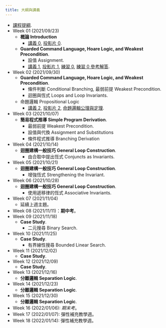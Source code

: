 ```yaml
---
title: 大綱與講義
---
```



* [課程提綱](../assets/syllabus.pdf).
* Week 01 (2021/09/23)
  * **概論 Introduction**
    * [講義 0](../assets/handouts_00.pdf), [投影片 0](../assets/slides_00.pdf).
  * **Guarded Command Language, Hoare Logic, and Weakest Precondition**.
    * 設值 Assignment.
    * [講義 1](../assets/handouts_01.pdf), [投影片 1](../assets/slides_01.pdf),
      [練習 0](../assets/practicals_00.pdf),
      [練習 0 參考解答](../assets/practicals_00_sols.pdf).
* Week 02 (2021/09/30)
  * **Guarded Command Language, Hoare Logic, and Weakest Precondition**.
    * 條件判斷 Conditional Branching, 最弱前提 Weakest Precondition.
    * 迴圈與恆式 Loops and Loop Invariants.
  * 命題邏輯 Propositional Logic
    * [講義 2](../assets/handouts_02.pdf), [投影片 2](../assets/slides_02.pdf), [命題邏輯公理與定理](../assets/theorems_prop.pdf).
* Week 03 (2021/10/07)
  * **簡易程式推導 Simple Program Derivation**.
    * 最弱前提 Weakest Precondition.
    * 設值與代換 Assignment and Substitutions
    * 條件程式推導 Branching Derivation
* Week 04 (2021/10/14)
  * **迴圈建構一般技巧 General Loop Construction**.
    * 由合取中提出恆式 Conjuncts as Invariants.
* Week 05 (2021/10/21)
  * **迴圈建構一般技巧 General Loop Construction**.
    * 增強恆式 Strengthening the Invariant.
* Week 06 (2021/10/28)
  * **迴圈建構一般技巧 General Loop Construction**.
    * 使用遞移律的恆式 Associative Invariants.
* Week 07 (2021/11/04)
  * 延續上週主題。
* Week 08 (2021/11/11)：**期中考**。
* Week 09 (2021/11/18)
  * **Case Study**.
    * 二元搜尋 Binary Search.
* Week 10 (2021/11/25)
  * **Case Study**.
    * 有界線性搜尋 Bounded Linear Search.
* Week 11 (2021/12/02)
  * **Case Study**.
* Week 12 (2021/12/09)
  * **Case Study**.
* Week 13 (2021/12/16)
  * **分離邏輯 Separation Logic**.
* Week 14 (2021/12/23)
  * **分離邏輯 Separation Logic**.
* Week 15 (2021/12/30)
  * **分離邏輯 Separation Logic**.
* Week 16 (2022/01/06): *期末考*。
* Week 17 (2022/01/07): 彈性補充教學週。
* Week 18 (2022/01/14): 彈性補充教學週。

